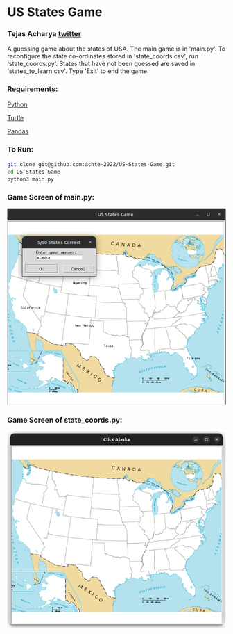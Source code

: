 # US States Game

### Tejas Acharya [twitter]()

A guessing game about the states of USA. The main game is in 'main.py'. To reconfigure the state co-ordinates stored in 'state_coords.csv', run 'state_coords.py'. States that have not been guessed are saved in 'states_to_learn.csv'. Type 'Exit' to end the game.

### Requirements:

[Python](https://www.python.org/)

[Turtle](https://docs.python.org/3/library/turtle.html)

[Pandas](https://pandas.pydata.org/)

### To Run:

```sh
git clone git@github.com:achte-2022/US-States-Game.git
cd US-States-Game
python3 main.py
```

### Game Screen of main.py:

![](images/main.png)

### Game Screen of state_coords.py:

![](images/coords.png)
